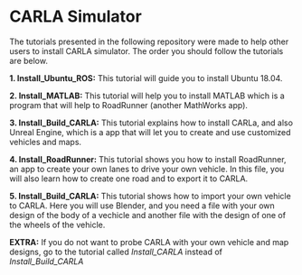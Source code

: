 # CARLA Simulator

The tutorials presented in the following repository were made to help other users to install CARLA simulator. The order you should follow the tutorials are below. 

**1. Install_Ubuntu_ROS:** This tutorial will guide you to install Ubuntu 18.04. 

**2. Install_MATLAB:** This tutorial will help you to install MATLAB which is a program that will help to RoadRunner (another MathWorks app).

**3. Install_Build_CARLA:** This tutorial explains how to install CARLa, and also Unreal Engine, which is a app that will let you to create and use customized vehicles and maps. 

**4. Install_RoadRunner:** This tutorial shows you how to install RoadRunner, an app to create your own lanes to drive your own vehicle. In this file, you will also learn how to create one road and to export it to CARLA.

**5. Install_Build_CARLA:** This tutorial shows how to import your own vehicle to CARLA. Here you will use Blender, and you need a file with your own design of the body of a vechicle and another file with the design of one of the wheels of the vehicle. 

**EXTRA:** If you do not want to probe CARLA with your own vehicle and map designs, go to the tutorial called *Install_CARLA* instead of *Install_Build_CARLA*
